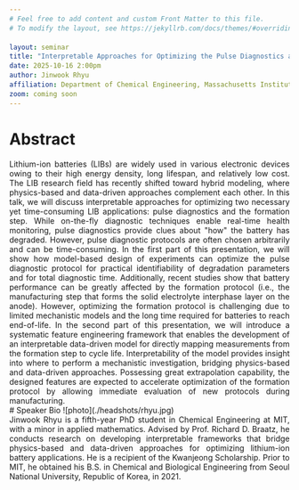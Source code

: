 ```yaml
---
# Feel free to add content and custom Front Matter to this file.
# To modify the layout, see https://jekyllrb.com/docs/themes/#overriding-theme-defaults

layout: seminar
title: "Interpretable Approaches for Optimizing the Pulse Diagnostics and Formation Protocols for Lithium-Ion Batteries"
date: 2025-10-16 2:00pm
author: Jinwook Rhyu
affiliation: Department of Chemical Engineering, Massachusetts Institute of Technology
zoom: coming soon
---
```

# Abstract
<div style="text-align: justify;">
Lithium-ion batteries (LIBs) are widely used in various electronic devices owing to their high energy density, long lifespan, and relatively low cost. The LIB research field has recently shifted toward hybrid modeling, where physics-based and data-driven approaches complement each other. In this talk, we will discuss interpretable approaches for optimizing two necessary yet time-consuming LIB applications: pulse diagnostics and the formation step. While on-the-fly diagnostic techniques enable real-time health monitoring, pulse diagnostics provide clues about "how" the battery has degraded. However, pulse diagnostic protocols are often chosen arbitrarily and can be time-consuming. In the first part of this presentation, we will show how model-based design of experiments can optimize the pulse diagnostic protocol for practical identifiability of degradation parameters and for total diagnostic time. Additionally, recent studies show that battery performance can be greatly affected by the formation protocol (i.e., the manufacturing step that forms the solid electrolyte interphase layer on the anode). However, optimizing the formation protocol is challenging due to limited mechanistic models and the long time required for batteries to reach end-of-life. In the second part of this presentation, we will introduce a systematic feature engineering framework that enables the development of an interpretable data-driven model for directly mapping measurements from the formation step to cycle life. Interpretability of the model provides insight into where to perform a mechanistic investigation, bridging physics-based and data-driven approaches. Possessing great extrapolation capability, the designed features are expected to accelerate optimization of the formation protocol by allowing immediate evaluation of new protocols during manufacturing.
</div>
# Speaker Bio
![photo](./headshots/rhyu.jpg)
<div style="text-align: justify;">
Jinwook Rhyu is a fifth-year PhD student in Chemical Engineering at MIT, with a minor in applied mathematics. Advised by Prof. Richard D. Braatz, he conducts research on developing interpretable frameworks that bridge physics-based and data-driven approaches for optimizing lithium-ion battery applications. He is a recipient of the Kwanjeong Scholarship. Prior to MIT, he obtained his B.S. in Chemical and Biological Engineering from Seoul National University, Republic of Korea, in 2021.
</div>

